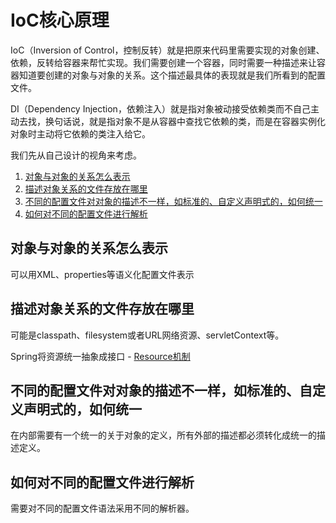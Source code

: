 # IoC核心原理

IoC（Inversion of Control，控制反转）就是把原来代码里需要实现的对象创建、依赖，反转给容器来帮忙实现。我们需要创建一个容器，同时需要一种描述来让容器知道要创建的对象与对象的关系。这个描述最具体的表现就是我们所看到的配置文件。

DI（Dependency Injection，依赖注入）就是指对象被动接受依赖类而不自己主动去找，换句话说，就是指对象不是从容器中查找它依赖的类，而是在容器实例化对象时主动将它依赖的类注入给它。

我们先从自己设计的视角来考虑。

1. [对象与对象的关系怎么表示](#对象与对象的关系怎么表示)
2. [描述对象关系的文件存放在哪里](#描述对象关系的文件存放在哪里)
3. [不同的配置文件对对象的描述不一样，如标准的、自定义声明式的，如何统一](#不同的配置文件对对象的描述不一样，如标准的、自定义声明式的，如何统一)
4. [如何对不同的配置文件进行解析](#如何对不同的配置文件进行解析)


## 对象与对象的关系怎么表示

可以用XML、properties等语义化配置文件表示

## 描述对象关系的文件存放在哪里

可能是classpath、filesystem或者URL网络资源、servletContext等。

Spring将资源统一抽象成接口 -  [Resource机制 ](../090-Spring机制/010-Resource机制/README.md) 

## 不同的配置文件对对象的描述不一样，如标准的、自定义声明式的，如何统一

在内部需要有一个统一的关于对象的定义，所有外部的描述都必须转化成统一的描述定义。

## 如何对不同的配置文件进行解析

需要对不同的配置文件语法采用不同的解析器。